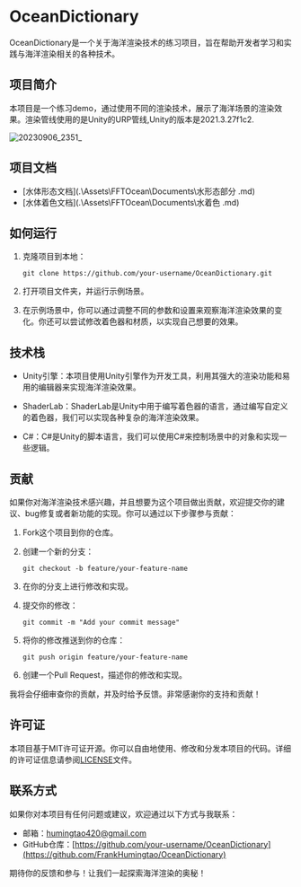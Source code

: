 # OceanDictionary

OceanDictionary是一个关于海洋渲染技术的练习项目，旨在帮助开发者学习和实践与海洋渲染相关的各种技术。

## 项目简介

本项目是一个练习demo，通过使用不同的渲染技术，展示了海洋场景的渲染效果。渲染管线使用的是Unity的URP管线,Unity的版本是2021.3.27f1c2.

![20230906_2351_](https://huspicgo.oss-cn-guangzhou.aliyuncs.com/img/20230906_2351_.png)

## 项目文档

- [水体形态文档](.\Assets\FFTOcean\Documents\水形态部分 .md)
- [水体着色文档](.\Assets\FFTOcean\Documents\水着色 .md)

## 如何运行

1. 克隆项目到本地：

   ```
   git clone https://github.com/your-username/OceanDictionary.git
   ```

2. 打开项目文件夹，并运行示例场景。

3. 在示例场景中，你可以通过调整不同的参数和设置来观察海洋渲染效果的变化。你还可以尝试修改着色器和材质，以实现自己想要的效果。

## 技术栈

- Unity引擎：本项目使用Unity引擎作为开发工具，利用其强大的渲染功能和易用的编辑器来实现海洋渲染效果。

- ShaderLab：ShaderLab是Unity中用于编写着色器的语言，通过编写自定义的着色器，我们可以实现各种复杂的海洋渲染效果。

- C#：C#是Unity的脚本语言，我们可以使用C#来控制场景中的对象和实现一些逻辑。

## 贡献

如果你对海洋渲染技术感兴趣，并且想要为这个项目做出贡献，欢迎提交你的建议、bug修复或者新功能的实现。你可以通过以下步骤参与贡献：

1. Fork这个项目到你的仓库。

2. 创建一个新的分支：

   ```
   git checkout -b feature/your-feature-name
   ```

3. 在你的分支上进行修改和实现。

4. 提交你的修改：

   ```
   git commit -m "Add your commit message"
   ```

5. 将你的修改推送到你的仓库：

   ```
   git push origin feature/your-feature-name
   ```

6. 创建一个Pull Request，描述你的修改和实现。

我将会仔细审查你的贡献，并及时给予反馈。非常感谢你的支持和贡献！

## 许可证

本项目基于MIT许可证开源。你可以自由地使用、修改和分发本项目的代码。详细的许可证信息请参阅[LICENSE](LICENSE)文件。

## 联系方式

如果你对本项目有任何问题或建议，欢迎通过以下方式与我联系：

- 邮箱：humingtao420@gmail.com
- GitHub仓库：[https://github.com/your-username/OceanDictionary](https://github.com/FrankHumingtao/OceanDictionary)

期待你的反馈和参与！让我们一起探索海洋渲染的奥秘！
